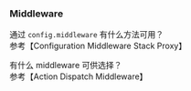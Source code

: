 ### Middleware

通过 `config.middleware` 有什么方法可用？<br>
参考【Configuration Middleware Stack Proxy】

有什么 middleware 可供选择？<br>
参考【Action Dispatch Middleware】
